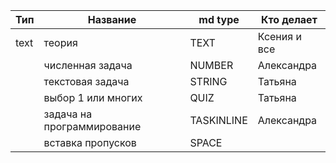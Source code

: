 | Тип  | Название                   | md type    | Кто делает   |
| ---- |----------------------------|------------| ------------ |
| text | теория                     | TEXT       | Ксения и все |
|      | численная задача           | NUMBER     | Александра   |
|      | текстовая задача           | STRING     | Татьяна      |
|      | выбор 1 или многих         | QUIZ       | Татьяна      |
|      | задача на программирование | TASKINLINE | Александра   |
|      | вставка пропусков          | SPACE      |    |
